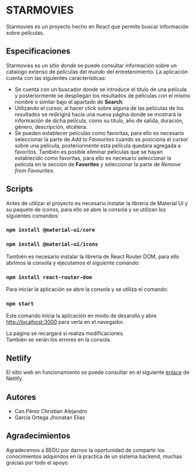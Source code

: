 # STARMOVIES

Starmovies es un proyecto hecho en React que permite buscar información sobre películas.

## Especificaciones

Starmovies es un sitio donde se puede consultar información sobre un cátalogo extenso de películas del mundo del entretenimiento. La aplicación cuenta con las siguientes características:
-   Se cuenta con un buscador donde se introduce el titulo de una película y posteriormente se despliegan los resultados de películas con el mismo nombre o similar bajo el apartado de **Search**. 
-   Utilizando el cursor, al hacer click sobre alguna de las películas de los resultados se redirigirá hacia una nueva página donde se mostrará la información de dicha película, como su título, año de salida, duración, género, descripción, etcétera. 
-   Se pueden establecer películas como favoritas, para ello es necesario seleccionar la parte de *Add to Favourites* cuando se posiciona el cursor sobre una película, posteriormente esta película quedara agregada a favoritos. También es posible eliminar películas que se hayan establecido como favoritas, para ello es necesario seleccionar la película en la sección de **Favorites** y seleccionar la parte de *Remove from Favourites*.

## Scripts

Antes de utilizar el proyecto es necesario instalar la libreria de Material UI y su paquete de iconos, para ello se abre la consola y se utilizan los siguientes comandos: 

### `npm install @material-ui/core`
### `npm install @material-ui/icons`

También es necesario instalar la librería de React Router DOM, para ello abrimos la consola y ejecutamos el siguiente comando:

### `npm install react-router-dom`

Para iniciar la aplicación se abre la consola y se utiliza el comando:

### `npm start`

Este comando inicia la aplicación en modo de desarollo y abre [http://localhost:3000](http://localhost:3000) para verla en el navegador.

La página se recargará si realiza modificaciones. \
También se verán los errores en la consola.

## Netlify

El sitio web en funcionamiento se puede consultar en el siguiente [enlace](https://kind-euclid-554a3c.netlify.app/) de Netlify.


## Autores

-   Can Pérez Christian Alejandro
-   García Ortega Jhonatan Elias

## Agradecimientos

Agradecemos a BEDU por darnos la oportunidad de compartir los conocimientos adquiridos en la practica de un sistema backend, muchas gracias por todo el apoyo.
